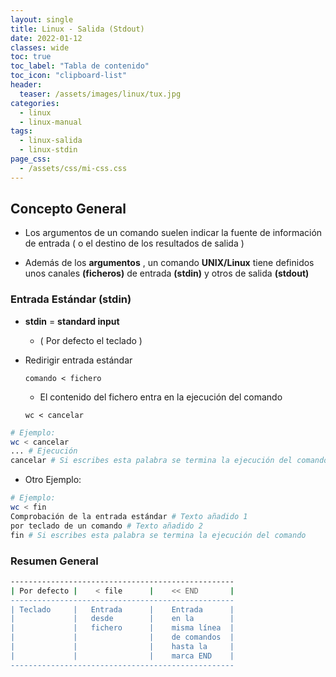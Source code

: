 ```yaml
---
layout: single
title: Linux - Salida (Stdout)
date: 2022-01-12
classes: wide
toc: true
toc_label: "Tabla de contenido"
toc_icon: "clipboard-list"
header:
  teaser: /assets/images/linux/tux.jpg
categories:
  - linux
  - linux-manual
tags:
  - linux-salida
  - linux-stdin
page_css: 
  - /assets/css/mi-css.css
---
```


## Concepto General

* Los argumentos de un comando suelen indicar la fuente de información de entrada ( o el destino de los resultados de salida )

* Además de los **argumentos** , un comando **UNIX/Linux** tiene definidos unos canales **(ficheros)** de entrada **(stdin)** y otros de salida **(stdout)**

### Entrada Estándar (stdin)

* **stdin** = **standard input**
  
  * ( Por defecto el teclado )

* Redirigir entrada estándar

  ``comando < fichero``

  * El contenido del fichero entra en la ejecución del comando

  ``wc < cancelar``

```bash
# Ejemplo: 
wc < cancelar
... # Ejecución 
cancelar # Si escribes esta palabra se termina la ejecución del comando 
```

* Otro Ejemplo:

```bash
# Ejemplo: 
wc < fin
Comprobación de la entrada estándar # Texto añadido 1
por teclado de un comando # Texto añadido 2
fin # Si escribes esta palabra se termina la ejecución del comando 
```

### Resumen General

```bash
--------------------------------------------------
| Por defecto |    < file      |    << END       |
--------------------------------------------------
| Teclado     |   Entrada      |    Entrada      |
|             |   desde        |    en la        |
|             |   fichero      |    misma línea  |
|             |                |    de comandos  |
|             |                |    hasta la     |
|             |                |    marca END    |
--------------------------------------------------       
```

